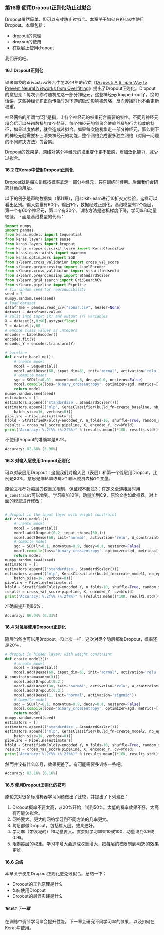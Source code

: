 ### 第16章 使用Dropout正则化防止过拟合

Dropout虽然简单，但可以有效防止过拟合。本章关于如何在Keras中使用Dropout。本章包括：

- dropout的原理
- dropout的使用
- 在隐层上使用dropout

我们开始吧。

#### 16.1 Dropout正则化

译者鄙校的Srivastava等大牛在2014年的论文《[Dropout: A Simple Way to Prevent Neural Networks from Overfitting](https://www.cs.toronto.edu/~hinton/absps/JMLRdropout.pdf)》提出了Dropout正则化。Dropout的意思是：每次训练时随机忽略一部分神经元，这些神经元dropped-out了。换句话讲，这些神经元在正向传播时对下游的启动影响被忽略，反向传播时也不会更新权重。

神经网络的所谓“学习”是指，让各个神经元的权重符合需要的特性。不同的神经元组合后可以分辨数据的某个特征。每个神经元的邻居会依赖邻居的行为组成的特征，如果过度依赖，就会造成过拟合。如果每次随机拿走一部分神经元，那么剩下的神经元就需要补上消失神经元的功能，整个网络变成很多独立网络（对同一问题的不同解决方法）的合集。

Dropout的效果是，网络对某个神经元的权重变化更不敏感，增加泛化能力，减少过拟合。

#### 16.2 在Keras中使用Dropout正则化

Dropout就是每次训练按概率拿走一部分神经元，只在训练时使用。后面我们会研究其他的用法。

以下的例子是声呐数据集（第11章），用scikit-learn进行10折交叉检验，这样可以看出区别。输入变量有60个，输出1个，数据经过正则化。基线模型有2个隐层，第一个有60个神经元，第二个有30个。训练方法是随机梯度下降，学习率和动量较低。下面是基线模型的代码：

```python
import numpy
import pandas
from keras.models import Sequential
from keras.layers import Dense
from keras.layers import Dropout
from keras.wrappers.scikit_learn import KerasClassifier
from keras.constraints import maxnorm
from keras.optimizers import SGD
from sklearn.cross_validation import cross_val_score
from sklearn.preprocessing import LabelEncoder
from sklearn.cross_validation import StratifiedKFold
from sklearn.preprocessing import StandardScaler
from sklearn.grid_search import GridSearchCV
from sklearn.pipeline import Pipeline
# fix random seed for reproducibility
seed = 7
numpy.random.seed(seed)
# load dataset
dataframe = pandas.read_csv("sonar.csv", header=None)
dataset = dataframe.values
# split into input (X) and output (Y) variables
X = dataset[:,0:60].astype(float)
Y = dataset[:,60]
# encode class values as integers
encoder = LabelEncoder()
encoder.fit(Y)
encoded_Y = encoder.transform(Y)

# baseline
def create_baseline():
    # create model
    model = Sequential()
    model.add(Dense(60, input_dim=60, init='normal', activation='relu')) model.add(Dense(30, init='normal', activation='relu')) model.add(Dense(1, init='normal', activation='sigmoid'))
    # Compile model
    sgd = SGD(lr=0.01, momentum=0.8, decay=0.0, nesterov=False)
    model.compile(loss='binary_crossentropy', optimizer=sgd, metrics=['accuracy']) 
    return model
numpy.random.seed(seed)
estimators = []
estimators.append(('standardize', StandardScaler()))
estimators.append(('mlp', KerasClassifier(build_fn=create_baseline, nb_epoch=300,
    batch_size=16, verbose=0)))
pipeline = Pipeline(estimators)
kfold = StratifiedKFold(y=encoded_Y, n_folds=10, shuffle=True, random_state=seed)
results = cross_val_score(pipeline, X, encoded_Y, cv=kfold)
print("Accuracy: %.2f%% (%.2f%%)" % (results.mean()*100, results.std()*100))
```

不使用Dropout的准确率是82%。

```python
Accuracy: 82.68% (3.90%)
```

#### 16.3 对输入层使用Dropout正则化

可以对表层用Dropout：这里我们对输入层（表层）和第一个隐层用Dropout，比例是20%，意思是每轮训练每5个输入随机去掉1个变量。

原论文推荐对每层的权重加限制，保证模不超过3：在定义全连接层时用```W_constraint```可以做到。学习率加10倍，动量加到0.9，原论文也如此推荐。对上面的模型进行修改：

```python

# dropout in the input layer with weight constraint
def create_model1():
    # create model
    model = Sequential()
    model.add(Dropout(0.2, input_shape=(60,)))
    model.add(Dense(60, init='normal', activation='relu', W_constraint=maxnorm(3))) model.add(Dense(30, init='normal', activation='relu', W_constraint=maxnorm(3))) model.add(Dense(1, init='normal', activation='sigmoid'))
    # Compile model
    sgd = SGD(lr=0.1, momentum=0.9, decay=0.0, nesterov=False)
    model.compile(loss='binary_crossentropy', optimizer=sgd, metrics=['accuracy']) 
    return model
numpy.random.seed(seed)
estimators = []
estimators.append(('standardize', StandardScaler()))
estimators.append(('mlp', KerasClassifier(build_fn=create_model1, nb_epoch=300,
    batch_size=16, verbose=0)))
pipeline = Pipeline(estimators)
kfold = StratifiedKFold(y=encoded_Y, n_folds=10, shuffle=True, random_state=seed)
results = cross_val_score(pipeline, X, encoded_Y, cv=kfold)
print("Accuracy: %.2f%% (%.2f%%)" % (results.mean()*100, results.std()*100))
```

准确率提升到86%：

```python
Accuracy: 86.04% (6.33%)
```

#### 16.4 对隐层使用Dropout正则化

隐层当然也可以用Dropout。和上次一样，这次对两个隐层都做Dropout，概率还是20%：

```python
# dropout in hidden layers with weight constraint
def create_model2():
    # create model
    model = Sequential()
    model.add(Dense(60, input_dim=60, init='normal', activation='relu',
W_constraint=maxnorm(3)))
    model.add(Dropout(0.2))
    model.add(Dense(30, init='normal', activation='relu', W_constraint=maxnorm(3))) 
    model.add(Dropout(0.2))
    model.add(Dense(1, init='normal', activation='sigmoid'))
    # Compile model
    sgd = SGD(lr=0.1, momentum=0.9, decay=0.0, nesterov=False)  
    model.compile(loss='binary_crossentropy', optimizer=sgd, metrics=['accuracy']) 
    return model
numpy.random.seed(seed)
estimators = []
estimators.append(('standardize', StandardScaler()))
estimators.append(('mlp', KerasClassifier(build_fn=create_model2, nb_epoch=300,
    batch_size=16, verbose=0)))
pipeline = Pipeline(estimators)
kfold = StratifiedKFold(y=encoded_Y, n_folds=10, shuffle=True, random_state=seed)
results = cross_val_score(pipeline, X, encoded_Y, cv=kfold)
print("Accuracy: %.2f%% (%.2f%%)" % (results.mean()*100, results.std()*100))
```

然而并没有什么卯月，效果更差了。有可能需要多训练一些吧。

```python
Accuracy: 82.16% (6.16%)
```

#### 16.5 使用Dropout正则化的技巧

原论文对很多标准机器学习问题做出了比较，并提出了下列建议：

1. Dropout概率不要太高，从20%开始，试到50%。太低的概率效果不好，太高有可能欠拟合。
2. 网络要大。更大的网络学习到不同方法的几率更大。
3. 每层都做Dropout，包括输入层。效果更好。
4. 学习率（带衰减的）和动量要大。直接对学习率乘10或100，动量设到0.9或0.99。
5. 限制每层的权重。学习率增大会造成权重增大，把每层的模限制到4或5的效果更好。

#### 16.6 总结

本章关于使用Dropout正则化避免过拟合。总结一下：

- Dropout的工作原理是什么
- 如何使用Dropout
- Dropout的最佳实践是什么

##### 16.6.1 下一章

在训练中调节学习率会提升性能。下一章会研究不同学习率的效果，以及如何在Keras中使用。


